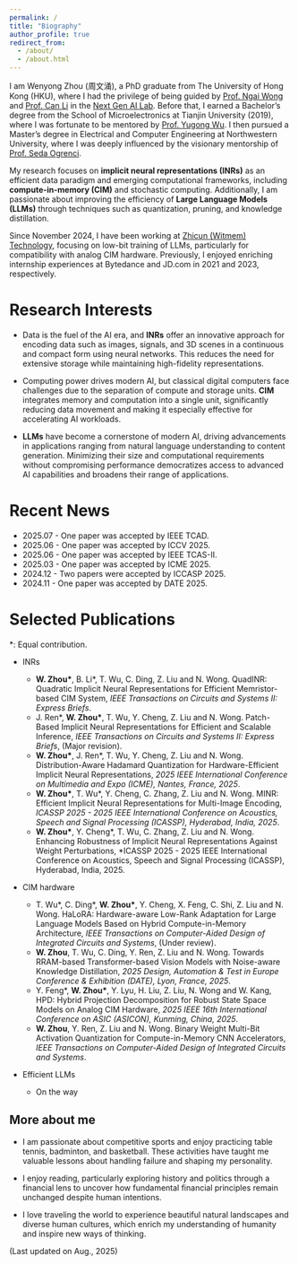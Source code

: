 ```yaml
---
permalink: /
title: "Biography"
author_profile: true
redirect_from: 
  - /about/
  - /about.html
---
```


I am Wenyong Zhou (周文涌), a PhD graduate from The University of Hong Kong (HKU), where I had the privilege of being guided by [Prof. Ngai Wong](https://www.eee.hku.hk/~nwong/) and [Prof. Can Li](https://www.eee.hku.hk/people/canl/) in the [Next Gen AI Lab](https://hku-ngai.github.io/people/). Before that, I earned a Bachelor’s degree from the School of Microelectronics at Tianjin University (2019), where I was fortunate to be mentored by [Prof. Yugong Wu](https://baike.baidu.com/item/%E5%90%B4%E8%A3%95%E5%8A%9F/8631943). I then pursued a Master’s degree in Electrical and Computer Engineering at Northwestern University, where I was deeply influenced by the visionary mentorship of [Prof. Seda Ogrenci](https://www.mccormick.northwestern.edu/research-faculty/directory/profiles/ogrenci-seda.html).

My research focuses on **implicit neural representations (INRs)** as an efficient data paradigm and emerging computational frameworks, including **compute-in-memory (CIM)** and stochastic computing. Additionally, I am passionate about improving the efficiency of **Large Language Models (LLMs)** through techniques such as quantization, pruning, and knowledge distillation.

Since November 2024, I have been working at [Zhicun (Witmem) Technology](http://www.witintech.com/), focusing on low-bit training of LLMs, particularly for compatibility with analog CIM hardware. Previously, I enjoyed enriching internship experiences at Bytedance and JD.com in 2021 and 2023, respectively.


Research Interests
======
- Data is the fuel of the AI era, and **INRs** offer an innovative approach for encoding data such as images, signals, and 3D scenes in a continuous and compact form using neural networks. This reduces the need for extensive storage while maintaining high-fidelity representations.

- Computing power drives modern AI, but classical digital computers face challenges due to the separation of compute and storage units. **CIM** integrates memory and computation into a single unit, significantly reducing data movement and making it especially effective for accelerating AI workloads.

- **LLMs** have become a cornerstone of modern AI, driving advancements in applications ranging from natural language understanding to content generation. Minimizing their size and computational requirements without compromising performance democratizes access to advanced AI capabilities and broadens their range of applications.


Recent News
======
- 2025.07 - One paper was accepted by IEEE TCAD.
- 2025.06 - One paper was accepted by ICCV 2025.
- 2025.06 - One paper was accepted by IEEE TCAS-II.
- 2025.03 - One paper was accepted by ICME 2025.
- 2024.12 - Two papers were accepted by ICCASP 2025.
- 2024.11 - One paper was accepted by DATE 2025.

Selected Publications 
======
*: Equal contribution.
- INRs
  - **W. Zhou\***, B. Li\*, T. Wu, C. Ding, Z. Liu and N. Wong. QuadINR: Quadratic Implicit Neural Representations for Efficient Memristor-based CIM System, *IEEE Transactions on Circuits and Systems II: Express Briefs*.  
  - J. Ren\*, **W. Zhou\***, T. Wu, Y. Cheng, Z. Liu and N. Wong. Patch-Based Implicit Neural Representations for Efficient and Scalable Inference, *IEEE Transactions on Circuits and Systems II: Express Briefs*, (Major revision).
  - **W. Zhou\***, J. Ren\*, T. Wu, Y. Cheng, Z. Liu and N. Wong. Distribution-Aware Hadamard Quantization for Hardware-Efficient Implicit Neural Representations, *2025 IEEE International Conference on Multimedia and Expo (ICME), Nantes, France, 2025*.
  - **W. Zhou\***, T. Wu\*, Y. Cheng, C. Zhang, Z. Liu and N. Wong. MINR: Efficient Implicit Neural Representations for Multi-Image Encoding, *ICASSP 2025 - 2025 IEEE International Conference on Acoustics, Speech and Signal Processing (ICASSP), Hyderabad, India, 2025*.
  - **W. Zhou\***, Y. Cheng\*, T. Wu, C. Zhang, Z. Liu and N. Wong. Enhancing Robustness of Implicit Neural Representations Against Weight Perturbations, *ICASSP 2025 - 2025 IEEE International Conference on Acoustics, Speech and Signal Processing (ICASSP), Hyderabad, India, 2025.
  
- CIM hardware
  - T. Wu\*, C. Ding\*, **W. Zhou\***, Y. Cheng, X. Feng, C. Shi, Z. Liu and N. Wong. HaLoRA: Hardware-aware Low-Rank Adaptation for Large Language Models Based on Hybrid Compute-in-Memory Architecture, *IEEE Transactions on Computer-Aided Design of Integrated Circuits and Systems*, (Under review).
  - **W. Zhou**, T. Wu, C. Ding, Y. Ren, Z. Liu and N. Wong. Towards RRAM-based Transformer-based Vision Models with Noise-aware Knowledge Distillation, *2025 Design, Automation & Test in Europe Conference & Exhibition (DATE), Lyon, France, 2025*.
  - Y. Feng\*, **W. Zhou\***, Y. Lyu, H. Liu, Z. Liu, N. Wong and W. Kang, HPD: Hybrid Projection Decomposition for Robust State Space Models on Analog CIM Hardware, *2025 IEEE 16th International Conference on ASIC (ASICON), Kunming, China, 2025*.
  - **W. Zhou**, Y. Ren, Z. Liu and N. Wong. Binary Weight Multi-Bit Activation Quantization for Compute-in-Memory CNN Accelerators, *IEEE Transactions on Computer-Aided Design of Integrated Circuits and Systems*.

- Efficient LLMs
  - On the way

More about me
------
- I am passionate about competitive sports and enjoy practicing table tennis, badminton, and basketball. These activities have taught me valuable lessons about handling failure and shaping my personality.

- I enjoy reading, particularly exploring history and politics through a financial lens to uncover how fundamental financial principles remain unchanged despite human intentions.

- I love traveling the world to experience beautiful natural landscapes and diverse human cultures, which enrich my understanding of humanity and inspire new ways of thinking.

(Last updated on Aug., 2025)

<script type="text/javascript" id="clustrmaps" src="//clustrmaps.com/map_v2.js?d=-nscv4pQeoMEESU7AgJ6vCgAGxzsHrMmnsZm4xJFXUs&cl=ffffff&w=a"></script>
